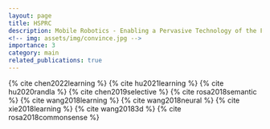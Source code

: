 ```yaml
---
layout: page
title: HSPRC
description: Mobile Robotics - Enabling a Pervasive Technology of the Future
<!-- img: assets/img/convince.jpg -->
importance: 3
category: main
related_publications: true
---
```


{% cite chen2022learning %} 
{% cite hu2021learning %}
{% cite hu2020randla %} 
{% cite chen2019selective %}
{% cite rosa2018semantic %}
{% cite wang2018learning %}
{% cite wang2018neural %}
{% cite xie2018learning %}
{% cite wang20183d %}
{% cite rosa2018commonsense %}

